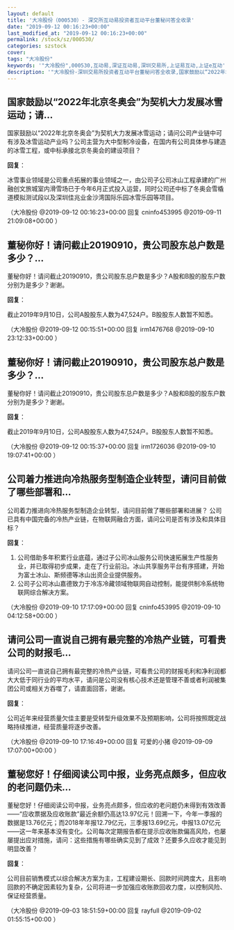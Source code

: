 ```yaml
---
layout: default
title: '大冷股份（000530）- 深交所互动易投资者互动平台董秘问答全收录'
date: "2019-09-12 00:16:23+00:00"
last_modified_at: "2019-09-12 00:16:23+00:00"
permalink: /stock/sz/000530/
categories: szstock
cover: 
tags: "大冷股份"
keywords: '"大冷股份",000530,互动易,深证互动易,深圳交易所,上证易互动,上证e互动'
description: '"大冷股份-深圳交易所投资者互动平台董秘问答全收录,国家鼓励以“2022年北京冬奥会”为契机大力发展冰雪运动；请问公司产业链中可有涉及冰雪运动产业吗？公司主营为大中型制冷设备，在国内有公司具体参与建造的冰雪工程，或中标承接北京冬奥会的建设项目？"'
---
```


## 国家鼓励以“2022年北京冬奥会”为契机大力发展冰雪运动；请...

国家鼓励以“2022年北京冬奥会”为契机大力发展冰雪运动；请问公司产业链中可有涉及冰雪运动产业吗？公司主营为大中型制冷设备，在国内有公司具体参与建造的冰雪工程，或中标承接北京冬奥会的建设项目？

**回复**：

冰雪事业领域是公司重点拓展的事业领域之一，由公司子公司冰山工程承建的广州融创文旅城室内滑雪场已于今年6月正式投入运营，同时公司还中标了冬奥会雪橇道模拟测试段以及深圳佳兆业金沙湾国际乐园冰雪乐园等项目。 

（大冷股份  @2019-09-12 00:16:23+00:00 回复 cninfo453995  @2019-09-11 21:09:08+00:00 ）

## 董秘你好！请问截止20190910，贵公司股东总户数是多少？...

董秘你好！请问截止20190910，贵公司股东总户数是多少？A股和B股的股东户数分别为是多少？谢谢。

**回复**：

截止2019年9月10日，公司A股股东人数为47,524户。B股股东人数暂不知悉。 

（大冷股份  @2019-09-12 00:15:51+00:00 回复 irm1476768  @2019-09-10 23:12:33+00:00 ）

## 董秘你好！请问截止20190910，贵公司股东总户数是多少？...

董秘你好！请问截止20190910，贵公司股东总户数是多少？A股和B股的股东户数分别为是多少？谢谢。

**回复**：

截止2019年9月10日，公司A股股东人数为47,524户。B股股东人数暂不知悉。 

（大冷股份  @2019-09-12 00:15:37+00:00 回复 irm1726036  @2019-09-10 19:07:41+00:00 ）

## 公司着力推进向冷热服务型制造企业转型，请问目前做了哪些部署和...

公司着力推进向冷热服务型制造企业转型，请问目前做了哪些部署和进展？ 公司已具有中国完备的冷热产业链，在物联网融合方面，请问公司是否有涉及和具体目标？

**回复**：

1. 公司借助多年积累行业底蕴，通过子公司冰山服务公司快速拓展生产性服务业，并已取得初步成果，走在了行业前沿。冰山共享服务平台有序搭建，开始为富士冰山、斯频德等冰山出资企业提供服务。
2. 公司子公司冰山嘉德致力于冷冻冷藏领域物联网自动控制，能提供制冷系统物联网综合解决方案。 

（大冷股份  @2019-09-10 17:17:09+00:00 回复 cninfo453995  @2019-09-10 04:12:58+00:00 ）

## 请问公司一直说自己拥有最完整的冷热产业链，可看贵公司的财报毛...

请问公司一直说自己拥有最完整的冷热产业链，可看贵公司的财报毛利和净利润都大大低于同行业的平均水平，请问是公司没有核心技术还是管理不善或者利润被集团公司或相关方吞噬了，请直面回答，谢谢。

**回复**：

公司近年来经营质量欠佳主要是受转型升级效果不及预期影响，公司将按照既定战略持续推进，经营质量将逐步改善。 

（大冷股份  @2019-09-10 17:16:49+00:00 回复 可爱的小猪  @2019-09-09 17:07:00+00:00 ）

## 董秘您好！仔细阅读公司中报，业务亮点颇多，但应收的老问题仍未...

董秘您好！仔细阅读公司中报，业务亮点颇多，但应收的老问题仍未得到有效改善——“应收票据及应收账款”最近余额仍高达13.97亿元！回溯一下，今年一季报的数据是13.76亿元；而2018年年报12.79亿元，三季报13.69亿元，中报13.07亿元——这一年来基本没有变化。公司每次定期报告都在提示应收账款偏高风险，也屡屡提出应对措施，请问：这些措施有哪些确实见到了成效？还要多久应收才能见到明显改善？

**回复**：

公司目前销售模式以综合解决方案为主，工程建设期长、回款时间跨度大，且影响回款的不确定因素较为复杂，公司将进一步加强应收账款回收力度，以控制风险、保证经营质量。 

（大冷股份  @2019-09-03 18:51:59+00:00 回复 rayfull  @2019-09-02 01:55:15+00:00 ）

